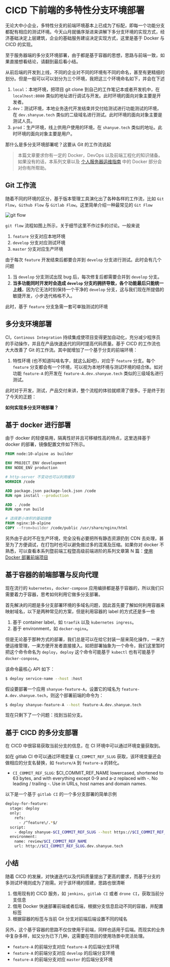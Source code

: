 # CICD 下前端的多特性分支环境部署

无论大中小企业，多特性分支的前端环境基本上已成为了标配，即每一个功能分支都配有相应的测试环境。今天山月就循序渐进来讲解下多分支环境的实现方式，经济基础决定上层建筑，企业的基础服务建设决定实现方式，这里是基于 Docker 与 CICD 的实现。

至于服务器端的多分支环境部署，由于都是基于容器的思想，思路与前端一致，如果直接想看结论，请翻到最后看小结。

从前后端的开发到上线，不同的企业对不同的环境有不同的命名，甚至有更精细的划分。但是一般可以可以划分为三个环境，我把这三个环境命名如下，并会在下述

1. `local`：本地环境，把项目 git clone 到自己的工作笔记本或者开发机中，在 `localhost:8080` 类似的地址进行调试与开发。此时环境的面向对象主要是开发者。
1. `dev`：测试环境，本地业务迭代开发结束并交付给测试进行功能测试的环境，在 `dev.shanyue.tech` 类似的二级域名进行测试。此时环境的面向对象主要是测试人员。
1. `prod`：生产环境，线上供用户使用的环境，在 `shanyue.tech` 类似的地址。此时环境的面向对象主要是用户。

那什么是多分支环境部署呢？这要从 Git 的工作流说起

> 本篇文章要求你有一定的 Docker，DevOps 以及前端工程化的知识储备。如果没有的话，本系列文章以及 [个人服务器运维指南](https://github.com/shfshanyue/blog#%E4%B8%AA%E4%BA%BA%E6%9C%8D%E5%8A%A1%E5%99%A8%E8%BF%90%E7%BB%B4%E6%8C%87%E5%8D%97) 中的 Docker 部分会对你有所帮助。

## Git 工作流

随着不同的环境的区分，基于版本管理工具演化出了各种各样的工作流，比如 `Git Flow`，`Github Flow` 与 `Gitlab Flow`。这里简单介绍一种最常见的 `Git Flow`

![git flow](https://nvie.com/img/git-model@2x.png)

`git flow` 流程如图上所示，关于细节这里不作过多的讨论。一般来说

1. `feature` 分支对应本地环境
1. `develop` 分支对应测试环境
1. `master` 分支对应生产环境

由于每次 `feature` 开发结束后都要合并到 `develop` 分支进行测试。此时会有几个问题

1. 当 `develop` 分支测试出现 bug 后，每次修复后都需要合并到 `develop` 分支。
1. **当多功能同时开发时会造成 `develop` 分支的拥挤导致，各个功能最后只能统一上线**，因为它无法时刻保持一个干净的 `develop` 分支，这与我们现在所提倡的敏捷开发，小步迭代格格不入。

此时，基于 `feature` 分支急需一套可单独测试的环境

## 多分支环境部署

CI，`Continous Integration` 持续集成使项目变得更加自动化，充分减少程序员的手动操作，并且在产品快速迭代的同时提高代码质量。基于 CICD 的工作流也大大改善了 Git 的工作流。其中就增加了一个基于分支的前端环境：

1. 特性环境 (也不知道叫啥名字，就这么起吧)，对应于 `feature` 分支。每个 `feature` 分支都会有一个环境，可以视为本地环境与测试环境的结合体。如对功能 `feature-A` 的开发在 `feature-A.dev.shanyue.tech` 类似的三级域名进行测试。

此时对于开发，测试，产品交付来讲，整个流程的体验就顺滑了很多。于是终于到了今天的正题：

**如何实现多分支环境部署？**

## 基于 docker 进行部署

由于 docker 的轻便易用，隔离性好并且可移植性高的特点，这里选择基于 docker 的部署，镜像配置文件如下所示。

``` dockerfile
FROM node:10-alpine as builder

ENV PROJECT_ENV development
ENV NODE_ENV production

# http-server 不变动也可以利用缓存
WORKDIR /code

ADD package.json package-lock.json /code
RUN npm install --production

ADD . /code
RUN npm run build

# 选择更小体积的基础镜像
FROM nginx:10-alpine
COPY --from=builder /code/public /usr/share/nginx/html
```

另外由于此时不在生产环境，完全没有必要把所有静态资源扔到 CDN 去处理，甚至为了方便调试，在打包时也可以避免做过多的混淆及压缩。如果你对 docker 不熟悉，可以查看本系列暨前端工程暨高级前端进阶的系列文章第 N 篇：[使用 Docker 部署前端项目](https://shanyue.tech/frontend-engineering/docker.html)

## 基于容器的前端部署与反向代理

现在流行的 `kubernetes`，`docker-compose` 应用编排都是基于容器的，所以我们只需要着力于容器，思考如何利用它做多分支部署。

首先解决的问题是多分支部署环境的多域名问题，因此首先要了解如何利用容器来映射域名，以下是两种常见的方案，但是利用容器的 label 的方式还是多一些

1. 基于 container label，如 `traefik` 以及 `kubernetes ingress`。
1. 基于 environment，如 `docker-nginx`。

但是无论基于那种方式的部署，我们总是可以在给它封装一层来简化操作，一来方便运维管理，一来方便开发者直接接入。如把部署抽象为一个命令，我们这里暂时把这个命令命名为 `deploy`，`deploy` 这个命令可能基于 `kubectl` 也有可能基于 `docker-conpose`。

该命令最核心 API 如下：

``` bash
$ deploy service-name --host :host
```

假设要部署一个应用 `shanyue-feature-A`，设置它的域名为 `feature-A.dev.shanyue.tech`，则这个部署前端的命令为：

``` bash
$ deploy shanyue-feature-A --host feature-A.dev.shanyue.tech
```

现在只剩下了一个问题：找到当前分支。

## 基于 CICD 的多分支部署

在 CICD 中很容易获取当前分支的信息，在 CI 环境中可以通过环境变量获取到。

如在 gitlab CI 中可以通过环境变量 `CI_COMMIT_REF_SLUG` 获取，该环境变量还会做相应的分支名替换，如 `feature/A` 到 `feature-a` 的转化。

+ `CI_COMMIT_REF_SLUG`: $CI_COMMIT_REF_NAME lowercased, shortened to 63 bytes, and with everything except 0-9 and a-z replaced with -. No leading / trailing -. Use in URLs, host names and domain names.

以下是一个基于 `gitlab CI` 的一个多分支部署的简单示例

``` bash
deploy-for-feature:
  stage: deploy
  only:
    refs:
      - /^feature\/.*$/
  script:
    - deploy shanyue-$CI_COMMIT_REF_SLUG --host https://$CI_COMMIT_REF_SLUG.sp.dev.smartstudy.com 
  environment:
    name: review/$CI_COMMIT_REF_NAME
    url: http://$CI_COMMIT_REF_SLUG.dev.shanyue.tech
```

## 小结

随着 CICD 的发展，对快速迭代以及代码质量提出了更高的要求，而基于分支的多测试环境则成为了刚需。对于该环境的搭建，思路也很清晰

1. 借用现有的 CICD 服务，如 `jenkins`，`gitlab CI` 或者 `drone CI`，获取当前分支信息
1. 借用 Docker 快速部署前端或者后端，根据分支信息启动不同的容器，并配置标签
1. 根据容器的标签与当前 Git 分支对前端后端设置不同的域名

另外，这个基于容器的思路不仅仅使用于前端，同样也适用于后端。而现实的业务中复杂多样，如又分为已下几种，这需要在项目的使用场景中灵活处理。

+ `feature-A` 的前端分支对应 `feature-A` 的后端分支环境
+ `feature-A` 的前端分支对应 `develop` 的后端分支环境
+ `feature-A` 的前端分支对应 `master` 的后端分支环境